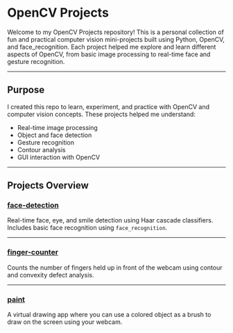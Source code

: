 #  OpenCV Projects

Welcome to my OpenCV Projects repository! This is a personal collection of fun and practical computer vision mini-projects 
built using Python, OpenCV, and face_recognition. Each project helped me explore and learn different aspects of OpenCV,
from basic image processing to real-time face and gesture recognition.

---

## Purpose

I created this repo to learn, experiment, and practice with OpenCV and computer vision concepts. 
These projects helped me understand:

- Real-time image processing
- Object and face detection
- Gesture recognition
- Contour analysis
- GUI interaction with OpenCV

---

## Projects Overview

### [face-detection](./face-detection)
Real-time face, eye, and smile detection using Haar cascade classifiers. 
Includes basic face recognition using `face_recognition`.

---

### [finger-counter](./finger-counter)
Counts the number of fingers held up in front of the webcam using contour and convexity defect analysis.

---

### [paint](./paint)
A virtual drawing app where you can use a colored object as a brush to draw on the screen using your webcam.


